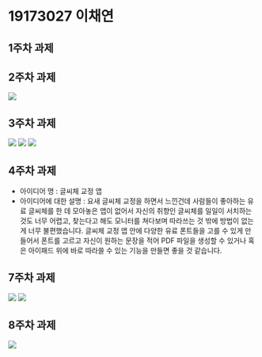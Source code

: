 # 19173027 이채연

## 1주차 과제

## 2주차 과제
 <img width="" height="" src="./png/2주차.jpg"></img>

## 3주차 과제
 <img width="" height="" src="./png/3주차버튼.jpg"></img>
 <img width="" height="" src="./png/3주차네이버.jpg"></img>
 <img width="" height="" src="./png/3주차전화.jpg"></img>

## 4주차 과제
 - 아이디어 명 : 글씨체 교정 앱
 - 아이디어에 대한 설명 : 요새 글씨체 교정을 하면서 느낀건데 사람들이 좋아하는 유료 글씨체를 한 데 모아놓은 앱이 없어서 자신의 취향인 글씨체를 일일이 서치하는 것도 너무 어렵고, 찾는다고 해도 모니터를 쳐다보며 따라쓰는 것 밖에 방법이 없는 게 너무 불편했습니다. 글씨체 교정 앱 안에 다양한 유료 폰트들을 고를 수 있게 만들어서 폰트를 고르고 자신이 원하는 문장을 적어 PDF 파일을 생성할 수 있거나 혹은 아이패드 위에 바로 따라쓸 수 있는 기능을 만들면 좋을 것 같습니다. 

## 7주차 과제
 <img width="" height="" src="./png/7주차강아지.jpg"></img>
 <img width="" height="" src="./png/7주차고양이.jpg"></img>

## 8주차 과제
 <img width="" height="" src="./png/10주차 과제물 .jpg"></img>
